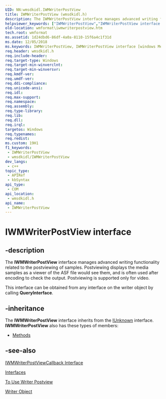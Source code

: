 ```yaml
---
UID: NN:wmsdkidl.IWMWriterPostView
title: IWMWriterPostView (wmsdkidl.h)
description: The IWMWriterPostView interface manages advanced writing functionality related to the postviewing of samples.
helpviewer_keywords: ["IWMWriterPostView","IWMWriterPostView interface [windows Media Format]","IWMWriterPostView interface [windows Media Format]","described","IWMWriterPostViewInterface","wmformat.iwmwriterpostview","wmsdkidl/IWMWriterPostView"]
old-location: wmformat\iwmwriterpostview.htm
tech.root: wmformat
ms.assetid: 1d24dbd6-86df-4a0a-8110-15f6a4c1f31d
ms.date: 12/05/2018
ms.keywords: IWMWriterPostView, IWMWriterPostView interface [windows Media Format], IWMWriterPostView interface [windows Media Format],described, IWMWriterPostViewInterface, wmformat.iwmwriterpostview, wmsdkidl/IWMWriterPostView
req.header: wmsdkidl.h
req.include-header: 
req.target-type: Windows
req.target-min-winverclnt: 
req.target-min-winversvr: 
req.kmdf-ver: 
req.umdf-ver: 
req.ddi-compliance: 
req.unicode-ansi: 
req.idl: 
req.max-support: 
req.namespace: 
req.assembly: 
req.type-library: 
req.lib: 
req.dll: 
req.irql: 
targetos: Windows
req.typenames: 
req.redist: 
ms.custom: 19H1
f1_keywords:
 - IWMWriterPostView
 - wmsdkidl/IWMWriterPostView
dev_langs:
 - c++
topic_type:
 - APIRef
 - kbSyntax
api_type:
 - COM
api_location:
 - wmsdkidl.h
api_name:
 - IWMWriterPostView
---
```


# IWMWriterPostView interface


## -description

The <b>IWMWriterPostView</b> interface manages advanced writing functionality related to the postviewing of samples. Postviewing displays the media samples as a viewer of the ASF file would see them, and is often used after encoding to check the output. Postviewing is supported only for video.

This interface can be obtained from any interface on the writer object by calling <b>QueryInterface</b>.

## -inheritance

The <b>IWMWriterPostView</b> interface inherits from the <a href="/windows/desktop/api/unknwn/nn-unknwn-iunknown">IUnknown</a> interface. <b>IWMWriterPostView</b> also has these types of members:
<ul>
<li><a href="https://docs.microsoft.com/">Methods</a></li>
</ul>

## -see-also

<a href="/windows/desktop/api/wmsdkidl/nn-wmsdkidl-iwmwriterpostviewcallback">IWMWriterPostViewCallback Interface</a>



<a href="/windows/desktop/wmformat/interfaces">Interfaces</a>



<a href="/windows/desktop/wmformat/to-use-writer-postview">To Use Writer Postview</a>



<a href="/windows/desktop/wmformat/writer-object">Writer Object</a>

